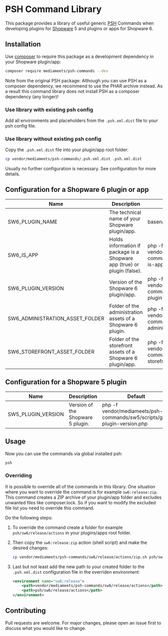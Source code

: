 # PSH Command Library

This package provides a library of useful generic [PSH](https://github.com/shopwareLabs/psh) Commands when developing plugins for [Shopware](https://www.shopware.com/de/) 5 and plugins or apps for Shopware 6.

## Installation

Use [composer](https://getcomposer.org/) to require this package as a development dependency in your Shopware plugin/app:

```bash
composer require mediameets/psh-commands --dev
```

Note from the original PSH package: Although you can use PSH as a composer dependency, we recommend to use the PHAR archive instead. As a result this command library does not install PSH as a composer dependency (any longer)!

### Use library **with existing** psh config

Add all environments and placeholders from the `.psh.xml.dist` file to your psh config file.

### Use library **without existing** psh config

Copy the `.psh.xml.dist` file into your plugin/app root folder:

```bash
cp vendor/mediameets/psh-commands/.psh.xml.dist .psh.xml.dist
```

Usually no further configuration is necessary. See configuration for more details.

## Configuration for a Shopware 6 plugin or app

| Name | Description | Default |
| ---|---|---|
| SW6_PLUGIN_NAME | The technical name of your Shopware plugin/app. | basename $PWD |
| SW6_IS_APP | Holds information if package is a Shopware app (true) or plugin (false). | php -f vendor/mediameets/psh-commands/sw6/scripts/check-is-app.php |
| SW6_PLUGIN_VERSION | Version of the Shopware 6 plugin/app. | php -f vendor/mediameets/psh-commands/sw6/scripts/get-plugin-version.php |
| SW6_ADMINISTRATION_ASSET_FOLDER | Folder of the administration assets of a Shopware 6 plugin. | php -f vendor/mediameets/psh-commands/sw6/scripts/get-administration-asset-path.php |
| SW6_STOREFRONT_ASSET_FOLDER | Folder of the storefront assets of a Shopware 6 plugin/app. | php -f vendor/mediameets/psh-commands/sw6/scripts/get-storefront-asset-path.php |

## Configuration for a Shopware 5 plugin

| Name | Description | Default |
| ---|---|---|
| SW5_PLUGIN_VERSION | Version of the Shopware 5 plugin. | php -f vendor/mediameets/psh-commands/sw5/scripts/get-plugin-version.php |

## Usage

Now you can use the commands via global installed psh:

```bash
psh
```

### Overriding

It is possible to override all of the commands in this library. One situation where you want to override the command is for example `sw6:release:zip`. This command creates a ZIP archive of your plugin/app folder and excludes unwanted files like composer.lock. So if you want to modify the excluded file list you need to override this command.

Do the following steps:

1. To override the command create a folder for example `psh/sw6/release/actions` in your plugins/apps root folder.

2. Then copy the `sw6:release:zip` action (shell script) and make the desired changes:

    ```bash
    cp vendor/mediameets/psh-commands/sw6/release/actions/zip.sh psh/sw6/release/actions/zip.sh
    ```

3. Last but not least add the new path to your created folder to the `.psh.xml.dist` configuration file in the overriden environment:

    ```xml
    <environment name="sw6:release">
        <path>vendor/mediameets/psh-commands/sw6/release/actions</path>
        <path>psh/sw6/release/actions</path>
    </environment>
    ```

## Contributing
Pull requests are welcome. For major changes, please open an issue first to discuss what you would like to change.

